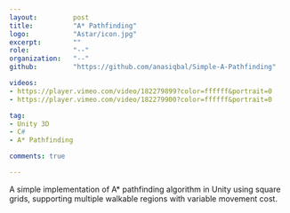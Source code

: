```yaml
---
layout:			post
title:			"A* Pathfinding"
logo:			"Astar/icon.jpg"
excerpt:		""
role:			"--"
organization:	"--"
github:			"https://github.com/anasiqbal/Simple-A-Pathfinding"

videos:
- https://player.vimeo.com/video/182279899?color=ffffff&portrait=0
- https://player.vimeo.com/video/182279900?color=ffffff&portrait=0

tag:
- Unity 3D
- C#
- A* Pathfinding

comments: true

---
```


A simple implementation of A* pathfinding algorithm in Unity using square grids, supporting multiple walkable regions with variable movement cost.
